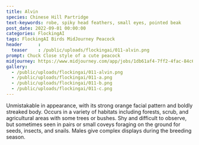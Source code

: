 ```yaml
---
title: Alvin
species: Chinese Hill Partridge
text-keywords: robe, spiky head feathers, small eyes, pointed beak 
post_date: 2022-09-01 00:00:00
categories: FlockingAI
tags: FlockingAI Birds MidJourney Peacock
header      :
  teaser    : /public/uploads/flockingai/011-alvin.png
prompt: Chuck Close style of a cute peacock
midjourney: https://www.midjourney.com/app/jobs/1db61af4-7ff2-4fac-84c6-86b93d774578
gallery: 
  - /public/uploads/flockingai/011-alvin.png
  - /public/uploads/flockingai/011-a.png
  - /public/uploads/flockingai/011-b.png
  - /public/uploads/flockingai/011-c.png
---
```


Unmistakable in appearance, with its strong orange facial pattern and boldly streaked body. Occurs in a variety of habitats including forests, scrub, and agricultural areas with some trees or bushes. Shy and difficult to observe, but sometimes seen in pairs or small coveys foraging on the ground for seeds, insects, and snails. Males give complex displays during the breeding season.
